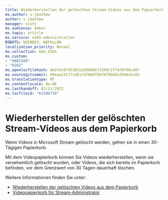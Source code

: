 ```yaml
---
title: Wiederherstellen der gelöschten Stream-Videos aus dem Papierkorb
ms.author: v-jmathew
author: v-jmathew
manager: scotv
ms.audience: Admin
ms.topic: article
ms.service: o365-administration
ROBOTS: NOINDEX, NOFOLLOW
localization_priority: Normal
ms.collection: Adm_O365
ms.custom:
- "9001509"
- "8282"
ms.openlocfilehash: de974c07d53832a58889e72399c2f7470760c407
ms.sourcegitcommit: 49eaa1417714617d768df85fd79b65e35b6e5c83
ms.translationtype: MT
ms.contentlocale: de-DE
ms.lasthandoff: 02/11/2022
ms.locfileid: "62586730"
---
```

# <a name="recover-your-deleted-stream-videos-from-the-recycle-bin"></a>Wiederherstellen der gelöschten Stream-Videos aus dem Papierkorb

Wenn Videos in Microsoft Stream gelöscht werden, gehen sie in einen 30-Tägigen Papierkorb.

Mit dem Videopapierkorb können Sie Videos wiederherstellen, wenn sie versehentlich gelöscht wurden, oder Videos, die sich bereits im Papierkorb befinden, vor dem Grenzwert von 30 Tagen dauerhaft löschen.

Weitere Informationen finden Sie unter:

- [Wiederherstellen der gelöschten Videos aus dem Papierkorb](https://docs.microsoft.com/stream/portal-my-recycle-bin)
- [Videopapierkorb für Stream-Administrator](https://docs.microsoft.com/stream/admin-recycle-bin)
